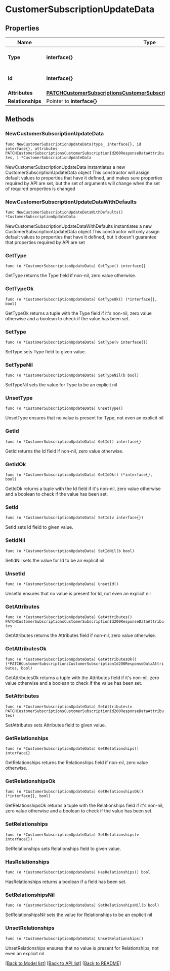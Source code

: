 # CustomerSubscriptionUpdateData

## Properties

Name | Type | Description | Notes
------------ | ------------- | ------------- | -------------
**Type** | **interface{}** | The resource&#39;s type | 
**Id** | **interface{}** | The resource&#39;s id | 
**Attributes** | [**PATCHCustomerSubscriptionsCustomerSubscriptionId200ResponseDataAttributes**](PATCHCustomerSubscriptionsCustomerSubscriptionId200ResponseDataAttributes.md) |  | 
**Relationships** | Pointer to **interface{}** |  | [optional] 

## Methods

### NewCustomerSubscriptionUpdateData

`func NewCustomerSubscriptionUpdateData(type_ interface{}, id interface{}, attributes PATCHCustomerSubscriptionsCustomerSubscriptionId200ResponseDataAttributes, ) *CustomerSubscriptionUpdateData`

NewCustomerSubscriptionUpdateData instantiates a new CustomerSubscriptionUpdateData object
This constructor will assign default values to properties that have it defined,
and makes sure properties required by API are set, but the set of arguments
will change when the set of required properties is changed

### NewCustomerSubscriptionUpdateDataWithDefaults

`func NewCustomerSubscriptionUpdateDataWithDefaults() *CustomerSubscriptionUpdateData`

NewCustomerSubscriptionUpdateDataWithDefaults instantiates a new CustomerSubscriptionUpdateData object
This constructor will only assign default values to properties that have it defined,
but it doesn't guarantee that properties required by API are set

### GetType

`func (o *CustomerSubscriptionUpdateData) GetType() interface{}`

GetType returns the Type field if non-nil, zero value otherwise.

### GetTypeOk

`func (o *CustomerSubscriptionUpdateData) GetTypeOk() (*interface{}, bool)`

GetTypeOk returns a tuple with the Type field if it's non-nil, zero value otherwise
and a boolean to check if the value has been set.

### SetType

`func (o *CustomerSubscriptionUpdateData) SetType(v interface{})`

SetType sets Type field to given value.


### SetTypeNil

`func (o *CustomerSubscriptionUpdateData) SetTypeNil(b bool)`

 SetTypeNil sets the value for Type to be an explicit nil

### UnsetType
`func (o *CustomerSubscriptionUpdateData) UnsetType()`

UnsetType ensures that no value is present for Type, not even an explicit nil
### GetId

`func (o *CustomerSubscriptionUpdateData) GetId() interface{}`

GetId returns the Id field if non-nil, zero value otherwise.

### GetIdOk

`func (o *CustomerSubscriptionUpdateData) GetIdOk() (*interface{}, bool)`

GetIdOk returns a tuple with the Id field if it's non-nil, zero value otherwise
and a boolean to check if the value has been set.

### SetId

`func (o *CustomerSubscriptionUpdateData) SetId(v interface{})`

SetId sets Id field to given value.


### SetIdNil

`func (o *CustomerSubscriptionUpdateData) SetIdNil(b bool)`

 SetIdNil sets the value for Id to be an explicit nil

### UnsetId
`func (o *CustomerSubscriptionUpdateData) UnsetId()`

UnsetId ensures that no value is present for Id, not even an explicit nil
### GetAttributes

`func (o *CustomerSubscriptionUpdateData) GetAttributes() PATCHCustomerSubscriptionsCustomerSubscriptionId200ResponseDataAttributes`

GetAttributes returns the Attributes field if non-nil, zero value otherwise.

### GetAttributesOk

`func (o *CustomerSubscriptionUpdateData) GetAttributesOk() (*PATCHCustomerSubscriptionsCustomerSubscriptionId200ResponseDataAttributes, bool)`

GetAttributesOk returns a tuple with the Attributes field if it's non-nil, zero value otherwise
and a boolean to check if the value has been set.

### SetAttributes

`func (o *CustomerSubscriptionUpdateData) SetAttributes(v PATCHCustomerSubscriptionsCustomerSubscriptionId200ResponseDataAttributes)`

SetAttributes sets Attributes field to given value.


### GetRelationships

`func (o *CustomerSubscriptionUpdateData) GetRelationships() interface{}`

GetRelationships returns the Relationships field if non-nil, zero value otherwise.

### GetRelationshipsOk

`func (o *CustomerSubscriptionUpdateData) GetRelationshipsOk() (*interface{}, bool)`

GetRelationshipsOk returns a tuple with the Relationships field if it's non-nil, zero value otherwise
and a boolean to check if the value has been set.

### SetRelationships

`func (o *CustomerSubscriptionUpdateData) SetRelationships(v interface{})`

SetRelationships sets Relationships field to given value.

### HasRelationships

`func (o *CustomerSubscriptionUpdateData) HasRelationships() bool`

HasRelationships returns a boolean if a field has been set.

### SetRelationshipsNil

`func (o *CustomerSubscriptionUpdateData) SetRelationshipsNil(b bool)`

 SetRelationshipsNil sets the value for Relationships to be an explicit nil

### UnsetRelationships
`func (o *CustomerSubscriptionUpdateData) UnsetRelationships()`

UnsetRelationships ensures that no value is present for Relationships, not even an explicit nil

[[Back to Model list]](../README.md#documentation-for-models) [[Back to API list]](../README.md#documentation-for-api-endpoints) [[Back to README]](../README.md)



